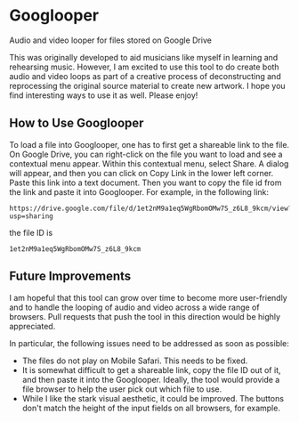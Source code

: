 # Googlooper
Audio and video looper for files stored on Google Drive

This was originally developed to aid musicians like myself in learning and rehearsing music. However, I am excited to use this tool to do create both audio and video loops as part of a creative process of deconstructing and reprocessing the original source material to create new artwork. I hope you find interesting ways to use it as well. Please enjoy!

How to Use Googlooper
---
To load a file into Googlooper, one has to first get a shareable link to the file. On Google Drive, you can right-click on the file you want to load and see a contextual menu appear. Within this contextual menu, select Share. A dialog will appear, and then you can click on Copy Link in the lower left corner. Paste this link into a text document. Then you want to copy the file id from the link and paste it into Googlooper. For example, in the following link:

```
https://drive.google.com/file/d/1et2nM9a1eq5WgRbomOMw7S_z6L8_9kcm/view?usp=sharing
```

the file ID is

```
1et2nM9a1eq5WgRbomOMw7S_z6L8_9kcm
``` 

Future Improvements
---
I am hopeful that this tool can grow over time to become more user-friendly and to handle the looping of audio and video across a wide range of browsers. Pull requests that push the tool in this direction would be highly appreciated.

In particular, the following issues need to be addressed as soon as possible:

* The files do not play on Mobile Safari. This needs to be fixed.
* It is somewhat difficult to get a shareable link, copy the file ID out of it, and then paste it into the Googlooper. Ideally, the tool would provide a file browser to help the user pick out which file to use.
* While I like the stark visual aesthetic, it could be improved. The buttons don't match the height of the input fields on all browsers, for example.
